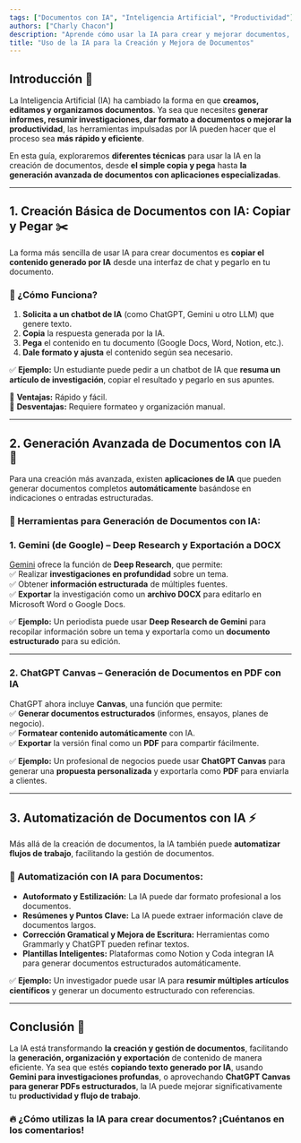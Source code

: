 ```yaml
---
tags: ["Documentos con IA", "Inteligencia Artificial", "Productividad"]
authors: ["Charly Chacon"]
description: "Aprende cómo usar la IA para crear y mejorar documentos, desde copiar y pegar contenido hasta generar documentos completos con herramientas como Gemini y ChatGPT Canvas."
title: "Uso de la IA para la Creación y Mejora de Documentos"
---
```


## Introducción 📄

La Inteligencia Artificial (IA) ha cambiado la forma en que **creamos, editamos y organizamos documentos**. Ya sea que necesites **generar informes, resumir investigaciones, dar formato a documentos o mejorar la productividad**, las herramientas impulsadas por IA pueden hacer que el proceso sea **más rápido y eficiente**.

En esta guía, exploraremos **diferentes técnicas** para usar la IA en la creación de documentos, desde **el simple copia y pega** hasta **la generación avanzada de documentos con aplicaciones especializadas**.

---

## 1. Creación Básica de Documentos con IA: Copiar y Pegar ✂️

La forma más sencilla de usar IA para crear documentos es **copiar el contenido generado por IA** desde una interfaz de chat y pegarlo en tu documento.

### 🔹 ¿Cómo Funciona?

1. **Solicita a un chatbot de IA** (como ChatGPT, Gemini u otro LLM) que genere texto.
2. **Copia** la respuesta generada por la IA.
3. **Pega** el contenido en tu documento (Google Docs, Word, Notion, etc.).
4. **Dale formato y ajusta** el contenido según sea necesario.

✅ **Ejemplo:** Un estudiante puede pedir a un chatbot de IA que **resuma un artículo de investigación**, copiar el resultado y pegarlo en sus apuntes.

🔹 **Ventajas:** Rápido y fácil.  
🔹 **Desventajas:** Requiere formateo y organización manual.

---

## 2. Generación Avanzada de Documentos con IA 📝

Para una creación más avanzada, existen **aplicaciones de IA** que pueden generar documentos completos **automáticamente** basándose en indicaciones o entradas estructuradas.

### 🔹 Herramientas para Generación de Documentos con IA:

### **1. Gemini (de Google) – Deep Research y Exportación a DOCX**

[Gemini](https://gemini.google.com/app) ofrece la función de **Deep Research**, que permite:  
✅ Realizar **investigaciones en profundidad** sobre un tema.  
✅ Obtener **información estructurada** de múltiples fuentes.  
✅ **Exportar** la investigación como un **archivo DOCX** para editarlo en Microsoft Word o Google Docs.

✅ **Ejemplo:** Un periodista puede usar **Deep Research de Gemini** para recopilar información sobre un tema y exportarla como un **documento estructurado** para su edición.

---

### **2. ChatGPT Canvas – Generación de Documentos en PDF con IA**

ChatGPT ahora incluye **Canvas**, una función que permite:  
✅ **Generar documentos estructurados** (informes, ensayos, planes de negocio).  
✅ **Formatear contenido automáticamente** con IA.  
✅ **Exportar** la versión final como un **PDF** para compartir fácilmente.

✅ **Ejemplo:** Un profesional de negocios puede usar **ChatGPT Canvas** para generar una **propuesta personalizada** y exportarla como **PDF** para enviarla a clientes.

---

## 3. Automatización de Documentos con IA ⚡

Más allá de la creación de documentos, la IA también puede **automatizar flujos de trabajo**, facilitando la gestión de documentos.

### 🔹 Automatización con IA para Documentos:

- **Autoformato y Estilización:** La IA puede dar formato profesional a los documentos.
- **Resúmenes y Puntos Clave:** La IA puede extraer información clave de documentos largos.
- **Corrección Gramatical y Mejora de Escritura:** Herramientas como Grammarly y ChatGPT pueden refinar textos.
- **Plantillas Inteligentes:** Plataformas como Notion y Coda integran IA para generar documentos estructurados automáticamente.

✅ **Ejemplo:** Un investigador puede usar IA para **resumir múltiples artículos científicos** y generar un documento estructurado con referencias.

---

## Conclusión 🚀

La IA está transformando **la creación y gestión de documentos**, facilitando la **generación, organización y exportación** de contenido de manera eficiente. Ya sea que estés **copiando texto generado por IA**, usando **Gemini para investigaciones profundas**, o aprovechando **ChatGPT Canvas para generar PDFs estructurados**, la IA puede mejorar significativamente tu **productividad y flujo de trabajo**.

### 🔥 ¿Cómo utilizas la IA para crear documentos? ¡Cuéntanos en los comentarios!
